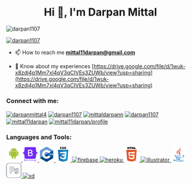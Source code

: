 <h1 align="center">Hi 👋, I'm Darpan Mittal</h1>
<p align="left"> <img src="https://komarev.com/ghpvc/?username=darpan1107&label=Profile%20views&color=0e75b6&style=flat" alt="darpan1107" /> </p>

<p align="left"> <a href="https://github.com/ryo-ma/github-profile-trophy"><img src="https://github-profile-trophy.vercel.app/?username=darpan1107" alt="darpan1107" /></a> </p>

- 📫 How to reach me **mittal11darpan@gmail.com**

- 📄 Know about my experiences [https://drive.google.com/file/d/1wuk-x8zdj4p1Mm7xl4qV3qCIVEs3ZUWb/view?usp=sharing](https://drive.google.com/file/d/1wuk-x8zdj4p1Mm7xl4qV3qCIVEs3ZUWb/view?usp=sharing)

<h3 align="left">Connect with me:</h3>
<p align="left">
<a href="https://twitter.com/darpanmittal4" target="blank"><img align="center" src="https://cdn.jsdelivr.net/npm/simple-icons@3.0.1/icons/twitter.svg" alt="darpanmittal4" height="30" width="40" /></a>
<a href="https://linkedin.com/in/darpan1107" target="blank"><img align="center" src="https://cdn.jsdelivr.net/npm/simple-icons@3.0.1/icons/linkedin.svg" alt="darpan1107" height="30" width="40" /></a>
<a href="https://instagram.com/mittaldarpann" target="blank"><img align="center" src="https://cdn.jsdelivr.net/npm/simple-icons@3.0.1/icons/instagram.svg" alt="mittaldarpann" height="30" width="40" /></a>
<a href="https://www.codechef.com/users/darpan1107" target="blank"><img align="center" src="https://cdn.jsdelivr.net/npm/simple-icons@3.1.0/icons/codechef.svg" alt="darpan1107" height="30" width="40" /></a>
<a href="https://codeforces.com/profile/mittal11darpan" target="blank"><img align="center" src="https://cdn.jsdelivr.net/npm/simple-icons@3.0.1/icons/codeforces.svg" alt="mittal11darpan" height="30" width="40" /></a>
<a href="https://auth.geeksforgeeks.org/user/mittal11darpan/profile" target="blank"><img align="center" src="https://cdn.jsdelivr.net/npm/simple-icons@3.0.1/icons/geeksforgeeks.svg" alt="mittal11darpan/profile" height="30" width="40" /></a>
</p>

<h3 align="left">Languages and Tools:</h3>
<p align="left"> <a href="https://developer.android.com" target="_blank"> <img src="https://raw.githubusercontent.com/devicons/devicon/master/icons/android/android-original-wordmark.svg" alt="android" width="40" height="40"/> </a> <a href="https://getbootstrap.com" target="_blank"> <img src="https://raw.githubusercontent.com/devicons/devicon/master/icons/bootstrap/bootstrap-plain-wordmark.svg" alt="bootstrap" width="40" height="40"/> </a> <a href="https://www.w3schools.com/cpp/" target="_blank"> <img src="https://raw.githubusercontent.com/devicons/devicon/master/icons/cplusplus/cplusplus-original.svg" alt="cplusplus" width="40" height="40"/> </a> <a href="https://www.w3schools.com/css/" target="_blank"> <img src="https://raw.githubusercontent.com/devicons/devicon/master/icons/css3/css3-original-wordmark.svg" alt="css3" width="40" height="40"/> </a> <a href="https://firebase.google.com/" target="_blank"> <img src="https://www.vectorlogo.zone/logos/firebase/firebase-icon.svg" alt="firebase" width="40" height="40"/> </a> <a href="https://heroku.com" target="_blank"> <img src="https://www.vectorlogo.zone/logos/heroku/heroku-icon.svg" alt="heroku" width="40" height="40"/> </a> <a href="https://www.w3.org/html/" target="_blank"> <img src="https://raw.githubusercontent.com/devicons/devicon/master/icons/html5/html5-original-wordmark.svg" alt="html5" width="40" height="40"/> </a> <a href="https://www.adobe.com/in/products/illustrator.html" target="_blank"> <img src="https://www.vectorlogo.zone/logos/adobe_illustrator/adobe_illustrator-icon.svg" alt="illustrator" width="40" height="40"/> </a> <a href="https://www.java.com" target="_blank"> <img src="https://raw.githubusercontent.com/devicons/devicon/master/icons/java/java-original.svg" alt="java" width="40" height="40"/> </a> <a href="https://www.photoshop.com/en" target="_blank"> <img src="https://raw.githubusercontent.com/devicons/devicon/master/icons/photoshop/photoshop-line.svg" alt="photoshop" width="40" height="40"/> </a> <a href="https://www.adobe.com/products/xd.html" target="_blank"> <img src="https://cdn.worldvectorlogo.com/logos/adobe-xd.svg" alt="xd" width="40" height="40"/> </a> </p>
